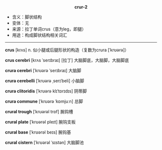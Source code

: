 
**<center>crur-2</center>**

- <span class="definition">含义：脚状结构</span>
- <span class="definition">变体：无</span>
- <span class="definition">来源：拉丁单词crus（意为leg，即腿）</span>
- <span class="definition">用途：构成脚状结构相关词汇</span>

---

<span class="vocabulary">**crus**</span> [krʌs] n. 似小腿或后腿形状的构造（复数为crura [ˈkrʊərə]）

<span class="vocabulary">**crus cerebri**</span> [krʌs ˈserɪbraɪ] [拉丁] 大脑脚底，大脑脚，大脑脚底

<span class="vocabulary">**crura cerebri**</span> [ˈkrʊərə ˈserɪbraɪ] 大脑脚

<span class="vocabulary">**crura cerebelli**</span> [ˈkrʊərə ˌserɪˈbeli] 小脑脚

<span class="vocabulary">**crura clitoridis**</span> [ˈkrʊərə klɪˈtɒrɪdɪs] 阴蒂脚

<span class="vocabulary">**crura commune**</span> [ˈkrʊərə ˈkɒmjuːn] 总脚

<span class="vocabulary">**crural trough**</span> [ˈkrʊərəl trɒf] 腕钩槽

<span class="vocabulary">**crural plate**</span> [ˈkrʊərəl pleɪt] 腕钩支板

<span class="vocabulary">**crural base**</span> [ˈkrʊərəl beɪs] 腕钩基

<span class="vocabulary">**crural cistern**</span> [ˈkrʊərəl ˈsɪstən] 大脑脚池

